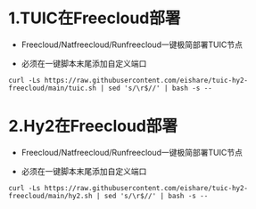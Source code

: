 # 1.TUIC在Freecloud部署

* Freecloud/Natfreecloud/Runfreecloud一键极简部署TUIC节点

* 必须在一键脚本末尾添加自定义端口

```
curl -Ls https://raw.githubusercontent.com/eishare/tuic-hy2-freecloud/main/tuic.sh | sed 's/\r$//' | bash -s -- 
```

# 2.Hy2在Freecloud部署

* Freecloud/Natfreecloud/Runfreecloud一键极简部署TUIC节点

* 必须在一键脚本末尾添加自定义端口

```
curl -Ls https://raw.githubusercontent.com/eishare/tuic-hy2-freecloud/main/hy2.sh | sed 's/\r$//' | bash -s -- 
```

